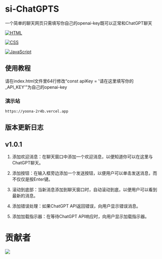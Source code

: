 # si-ChatGPTS
一个简单的聊天网页只需填写你自己的openai-key既可以正常和ChatGPT聊天

[![HTML](https://img.shields.io/badge/HTML-5-orange?style=flat-square&logo=html5)](https://auzgo.com/)

[![CSS](https://img.shields.io/badge/CSS-3-blue?style=flat-square&logo=css3)](https://auzgo.com/)

[![JavaScript](https://img.shields.io/badge/JavaScript-ES6-yellow?style=flat-square&logo=javascript)](https://auzgo.com/)

## 使用教程
请在index.html文件里64行修改“const apiKey = '请在这里填写你的_API_KEY'”为自己的openai-key
### 演示站
 ```
 https://yoona-2r4b.vercel.app
 ```
 
## 版本更新日志
## v1.0.1
1. 添加欢迎消息：在聊天窗口中添加一个欢迎消息，以便知道你可以在这里与ChatGPT聊天。

2. 添加按钮：在输入框旁边添加一个发送按钮，以便用户可以单击发送消息，而不仅仅是按Enter键。

3. 滚动到底部：当新消息添加到聊天窗口时，自动滚动到底，以便用户可以看到最新的消息。

4. 添加错误处理：如果ChatGPT API返回错误，向用户显示错误消息。

5. 添加加载指示器：在等待ChatGPT API响应时，向用户显示加载指示器。


 # 贡献者
<a href="https://github.com/yoonA2022/si-ChatGPTS/graphs/contributors">
  <img src="https://contrib.rocks/image?repo=yoonA2022/si-ChatGPTS" />
</a>
